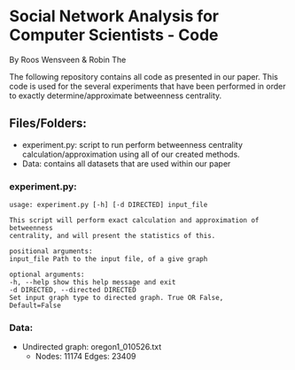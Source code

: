 # Social Network Analysis for Computer Scientists - Code

By Roos Wensveen & Robin The

The following repository contains all code as presented in our paper. This code is used for the several experiments that have been performed in order to exactly determine/approximate betweenness centrality.

## Files/Folders:

- experiment.py: script to run perform betweenness centrality calculation/approximation using all of our created methods.
- Data: contains all datasets that are used within our paper

### experiment.py:

```
usage: experiment.py [-h] [-d DIRECTED] input_file

This script will perform exact calculation and approximation of betweenness
centrality, and will present the statistics of this.

positional arguments:
input_file Path to the input file, of a give graph

optional arguments:
-h, --help show this help message and exit
-d DIRECTED, --directed DIRECTED
Set input graph type to directed graph. True OR False,
Default=False

```

### Data:

- Undirected graph: oregon1_010526.txt
  - Nodes: 11174 Edges: 23409
